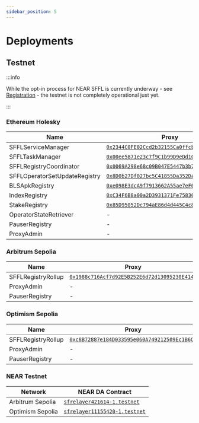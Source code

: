 ```yaml
---
sidebar_position: 5
---
```


# Deployments

## Testnet

:::info

While the opt-in process for NEAR SFFL is currently underway - see
[Registration](./registration) - the testnet is not completely operational
just yet.

:::

### Ethereum Holesky

| Name                          | Proxy                                                                                                                           | Implementation                                                                                                                  |
| ----------------------------- | ------------------------------------------------------------------------------------------------------------------------------- | ------------------------------------------------------------------------------------------------------------------------------- |
| SFFLServiceManager            | [`0x2344C0FE02Ccd2b32155Ca0ffcb1978a6d96a552`](https://holesky.etherscan.io/address/0x2344C0FE02Ccd2b32155Ca0ffcb1978a6d96a552) | [`0x750954a384174dF80446D97eBbCaE6E1A084DE6E`](https://holesky.etherscan.io/address/0x750954a384174dF80446D97eBbCaE6E1A084DE6E) |
| SFFLTaskManager               | [`0x00ee5871e23c7f9C1b99D9eDd1Cf022772a604FD`](https://holesky.etherscan.io/address/0x00ee5871e23c7f9C1b99D9eDd1Cf022772a604FD) | [`0xE4942E6a0744C69E9E14263e5366E30A702e137E`](https://holesky.etherscan.io/address/0xE4942E6a0744C69E9E14263e5366E30A702e137E) |
| SFFLRegistryCoordinator       | [`0x0069A298e68c09B047E5447b3b762E42114a99a2`](https://holesky.etherscan.io/address/0x0069A298e68c09B047E5447b3b762E42114a99a2) | [`0x0edB96Ff10864E4fdC2Ea74bfd6B707d3847Ce3D`](https://holesky.etherscan.io/address/0x0edB96Ff10864E4fdC2Ea74bfd6B707d3847Ce3D) |
| SFFLOperatorSetUpdateRegistry | [`0x8D0b27Df027bc5C41855Da352Da4B5B2C406c1F0`](https://holesky.etherscan.io/address/0x8D0b27Df027bc5C41855Da352Da4B5B2C406c1F0) | [`0xA1585A624E8B7da1c15D16B007FA5a2A4504681D`](https://holesky.etherscan.io/address/0xA1585A624E8B7da1c15D16B007FA5a2A4504681D) |
| BLSApkRegistry                | [`0xe098E3dcA9f7913662A55ae7eF0B74fa987628f0`](https://holesky.etherscan.io/address/0xe098E3dcA9f7913662A55ae7eF0B74fa987628f0) | [`0x86234647eBB7701002f1a26027e9645BadEF0010`](https://holesky.etherscan.io/address/0x86234647eBB7701002f1a26027e9645BadEF0010) |
| IndexRegistry                 | [`0xC34F6B8a00a2D3931371Fe75830260B6bcBf9BDB`](https://holesky.etherscan.io/address/0xC34F6B8a00a2D3931371Fe75830260B6bcBf9BDB) | [`0x92C398BE767A420f29a19A9F73A59D07e6169037`](https://holesky.etherscan.io/address/0x92C398BE767A420f29a19A9F73A59D07e6169037) |
| StakeRegistry                 | [`0x85D95052Dc794aE86d4d445C4c8d52D9a49Fa3e2`](https://holesky.etherscan.io/address/0x85D95052Dc794aE86d4d445C4c8d52D9a49Fa3e2) | [`0xae16156Ad88dd384963E64A0cEe6101F4F69A276`](https://holesky.etherscan.io/address/0xae16156Ad88dd384963E64A0cEe6101F4F69A276) |
| OperatorStateRetriever        | -                                                                                                                               | [`0x729273700C0a8717Cf2Dd93Ced664902882d476b`](https://holesky.etherscan.io/address/0x729273700C0a8717Cf2Dd93Ced664902882d476b) |
| PauserRegistry                | -                                                                                                                               | [`0xb644FA287736c3765EF76aD554446329ab7Eb849`](https://holesky.etherscan.io/address/0xb644FA287736c3765EF76aD554446329ab7Eb849) |
| ProxyAdmin                    | -                                                                                                                               | [`0x7116696AC76968743ed8b62E32B1a9Da627a815E`](https://holesky.etherscan.io/address/0x7116696AC76968743ed8b62E32B1a9Da627a815E) |

### Arbitrum Sepolia

| Name               | Proxy                                                                                                                          | Implementation                                                                                                                 |
| ------------------ | ------------------------------------------------------------------------------------------------------------------------------ | ------------------------------------------------------------------------------------------------------------------------------ |
| SFFLRegistryRollup | [`0x1988c716Acf7d92E5B252E6d72d13095230E4142`](https://sepolia.arbiscan.io/address/0x1988c716Acf7d92E5B252E6d72d13095230E4142) | [`0x96aD1164F2265e281f5d48207d8f0d3265EDFF4d`](https://sepolia.arbiscan.io/address/0x96aD1164F2265e281f5d48207d8f0d3265EDFF4d) |
| ProxyAdmin         | -                                                                                                                              | [`0xc4E5F72B362c6ea70317D9f43905182099Db8aeD`](https://sepolia.arbiscan.io/address/0xc4E5F72B362c6ea70317D9f43905182099Db8aeD) |
| PauserRegistry     | -                                                                                                                              | [`0xad7E2A061E2eB8c73cF62E43f276d86d27678363`](https://sepolia.arbiscan.io/address/0xad7E2A061E2eB8c73cF62E43f276d86d27678363) |

### Optimism Sepolia

| Name               | Proxy                                                                                                                                    | Implementation                                                                                                                           |
| ------------------ | ---------------------------------------------------------------------------------------------------------------------------------------- | ---------------------------------------------------------------------------------------------------------------------------------------- |
| SFFLRegistryRollup | [`0xc8B72887e184D033595e060A749212509Ec1B6C8`](https://sepolia-optimism.etherscan.io/address/0xc8B72887e184D033595e060A749212509Ec1B6C8) | [`0x08aA5922785793A90A472A0a581833e74db8939a`](https://sepolia-optimism.etherscan.io/address/0x08aA5922785793A90A472A0a581833e74db8939a) |
| ProxyAdmin         | -                                                                                                                                        | [`0x7D8d41b1b983b720a3970cA5902c5381cB36b098`](https://sepolia-optimism.etherscan.io/address/0x7D8d41b1b983b720a3970cA5902c5381cB36b098) |
| PauserRegistry     | -                                                                                                                                        | [`0xA782B1fc36666964a544a64F5559bf6aA75E73C0`](https://sepolia-optimism.etherscan.io/address/0xA782B1fc36666964a544a64F5559bf6aA75E73C0) |

### NEAR Testnet

| Network          | NEAR DA Contract                                                                                   |
| ---------------- | -------------------------------------------------------------------------------------------------- |
| Arbitrum Sepolia | [`sfrelayer421614-1.testnet`](https://testnet.nearblocks.io/address/sfrelayer421614-1.testnet)     |
| Optimism Sepolia | [`sfrelayer11155420-1.testnet`](https://testnet.nearblocks.io/address/sfrelayer11155420-1.testnet) |
